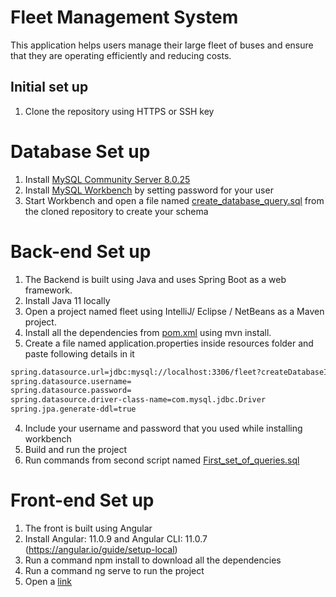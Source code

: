 # Fleet Management System
This application helps users manage their large fleet of buses and ensure that they are operating efficiently and reducing costs.

## Initial set up
1) Clone the repository using HTTPS or SSH key

# Database Set up
1) Install [MySQL Community Server 8.0.25](https://dev.mysql.com/downloads/mysql/)
2) Install [MySQL Workbench](https://dev.mysql.com/downloads/workbench/) by setting password for your user 
3) Start Workbench and open a file named [create_database_query.sql](https://github.com/varadjos89/Sitetracker/blob/master/create_database_query.sql) from the cloned repository to create your schema 

# Back-end Set up
1) The Backend is built using Java and uses Spring Boot as a web framework.
2) Install Java 11 locally 
2) Open a project named fleet using IntelliJ/ Eclipse / NetBeans as a Maven project.
3) Install all the dependencies from [pom.xml](https://github.com/varadjos89/Sitetracker/blob/master/fleet/pom.xml) using mvn install.
4) Create a file named application.properties inside resources folder and paste following details in it

```bash
spring.datasource.url=jdbc:mysql://localhost:3306/fleet?createDatabaseIfNotExist=true
spring.datasource.username=
spring.datasource.password=
spring.datasource.driver-class-name=com.mysql.jdbc.Driver
spring.jpa.generate-ddl=true
```

4) Include your username and password that you used while installing workbench
5) Build and run the project
6) Run commands from second script named [First_set_of_queries.sql](https://github.com/varadjos89/Sitetracker/blob/master/First_set_of_queries.sql)

# Front-end Set up
1) The front is built using Angular
2) Install Angular: 11.0.9 and Angular CLI: 11.0.7 (https://angular.io/guide/setup-local)
3) Run a command npm install to download all the dependencies
4) Run a command ng serve to run the project
5) Open a [link](http://localhost:4200/)








